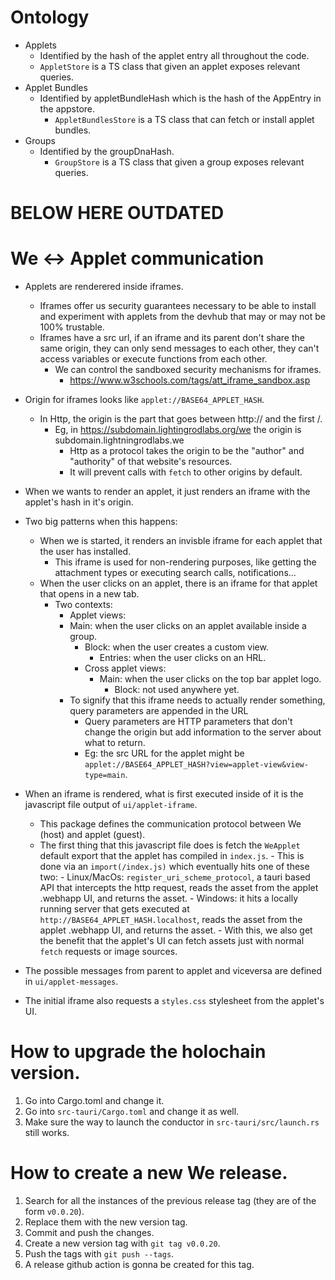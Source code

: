 
# Ontology

- Applets
	- Identified by the hash of the applet entry all throughout the code.
	- `AppletStore` is a TS class that given an applet exposes relevant queries.
- Applet Bundles
  - Identified by appletBundleHash which is the hash of the AppEntry in the appstore.
	- `AppletBundlesStore` is a TS class that can fetch or install applet bundles.
- Groups
  - Identified by the groupDnaHash.
	- `GroupStore` is a TS class that given a group exposes relevant queries.

# BELOW HERE OUTDATED
# We <-> Applet communication

- Applets are renderered inside iframes.
	- Iframes offer us security guarantees necessary to be able to install and experiment with applets from the devhub that may or may not be 100% trustable.
  - Iframes have a src url, if an iframe and its parent don't share the same origin, they can only send messages to each other, they can't access variables or execute functions from each other.
	- We can control the sandboxed security mechanisms for iframes.
	  - https://www.w3schools.com/tags/att_iframe_sandbox.asp

- Origin for iframes looks like `applet://BASE64_APPLET_HASH`.
  - In Http, the origin is the part that goes between http:// and the first /.
	  - Eg, in https://subdomain.lightingrodlabs.org/we the origin is subdomain.lightningrodlabs.we
		- Http as a protocol takes the origin to be the "author" and "authority" of that website's resources.
		- It will prevent calls with `fetch` to other origins by default.

- When we wants to render an applet, it just renders an iframe with the applet's hash in it's origin.

- Two big patterns when this happens:
	- When we is started, it renders an invisble iframe for each applet that the user has installed.
	  - This iframe is used for non-rendering purposes, like getting the attachment types or executing search calls, notifications...
	- When the user clicks on an applet, there is an iframe for that applet that opens in a new tab.
	  - Two contexts:
		  - Applet views:
	  	  - Main: when the user clicks on an applet available inside a group.
		  	- Block: when the user creates a custom view.
				- Entries: when the user clicks on an HRL.
			- Cross applet views:
			  - Main: when the user clicks on the top bar applet logo.
				- Block: not used anywhere yet.
		- To signify that this iframe needs to actually render something, query parameters are appended in the URL
		  - Query parameters are HTTP parameters that don't change the origin but add information to the server about what to return.
		  - Eg: the src URL for the applet might be `applet://BASE64_APPLET_HASH?view=applet-view&view-type=main`.

- When an iframe is rendered, what is first executed inside of it is the javascript file output of `ui/applet-iframe`.
  - This package defines the communication protocol between We (host) and applet (guest).
  - The first thing that this javascript file does is fetch the `WeApplet` default export that the applet has compiled in `index.js`.
		- This is done via an `import(/index.js)` which eventually hits one of these two:
		  - Linux/MacOs: `register_uri_scheme_protocol`, a tauri based API that intercepts the http request, reads the asset from the applet .webhapp UI, and returns the asset.
			- Windows: it hits a locally running server that gets executed at `http://BASE64_APPLET_HASH.localhost`, reads the asset from the applet .webhapp UI, and returns the asset.
		- With this, we also get the benefit that the applet's UI can fetch assets just with normal `fetch` requests or image sources.

- The possible messages from parent to applet and viceversa are defined in `ui/applet-messages`.

- The initial iframe also requests a `styles.css` stylesheet from the applet's UI.


# How to upgrade the holochain version.

1. Go into Cargo.toml and change it.
2. Go into `src-tauri/Cargo.toml` and change it as well.
3. Make sure the way to launch the conductor in `src-tauri/src/launch.rs` still works.

# How to create a new We release.

1. Search for all the instances of the previous release tag (they are of the form `v0.0.20`).
2. Replace them with the new version tag.
3. Commit and push the changes.
4. Create a new version tag with `git tag v0.0.20`.
5. Push the tags with `git push --tags`.
6. A release github action is gonna be created for this tag.
